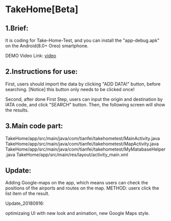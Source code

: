# TakeHome[Beta]

## 1.Brief:

It is coding for Take-Home-Test, and you can install the "app-debug.apk" on the Android(8.0+ Oreo) smartphone.

DEMO Video Link: [video](https://drive.google.com/open?id=1-KYzfU4o94Yc4AklZVu6MlcEun_hl8UA)

## 2.Instructions for use:

First, users should import the data by clicking "ADD DATA!" button, before searching. [Notice] this button only needs to be clicked once!

Second, after done First Step, users can input the origin and destination by IATA code, and click "SEARCH" button. Then, the following screen will show the results.

## 3.Main code part:

TakeHome/app/src/main/java/com/tianfei/takehometest/MainActivity.java TakeHome/app/src/main/java/com/tianfei/takehometest/MapActivity.java TakeHome/app/src/main/java/com/tianfei/takehometest/MyMatabaseHelper.java TakeHome/app/src/main/res/layout/activity_main.xml

## Update:

Adding Google-maps on the app, which means users can check the positions of the airports and routes on the map.
 METHOD: users click the list item of the result.

Update_20180916:

optimizaing UI with new look and animation, new Google Maps style.
